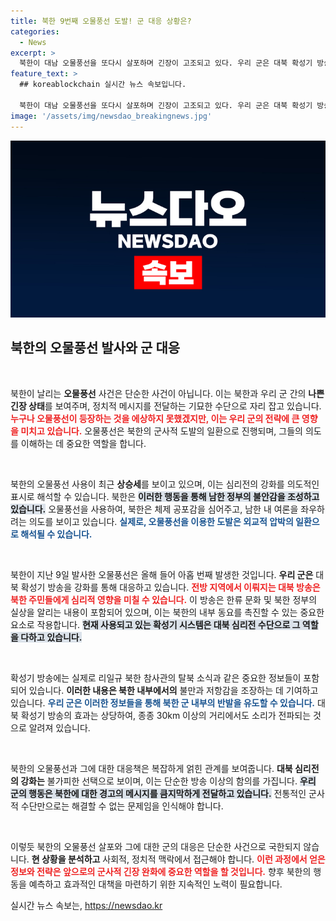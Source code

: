 ```yaml
---
title: 북한 9번째 오물풍선 도발! 군 대응 상황은?
categories:
  - News
excerpt: >
  북한이 대남 오물풍선을 또다시 살포하며 긴장이 고조되고 있다. 우리 군은 대북 확성기 방송을 강화할 계획으로, 북한의 심리전이 더욱 격화될 전망이다. 과연 이 상황은 어떤 결과를 낳을 것인가? 클릭해 더 알아보세요!
feature_text: >
  ## koreablockchain 실시간 뉴스 속보입니다.

  북한이 대남 오물풍선을 또다시 살포하며 긴장이 고조되고 있다. 우리 군은 대북 확성기 방송을 강화할 계획으로, 북한의 심리전이 더욱 격화될 전망이다. 과연 이 상황은 어떤 결과를 낳을 것인가? 클릭해 더 알아보세요!
image: '/assets/img/newsdao_breakingnews.jpg'
---
```


<p><img src="/assets/img/newsdao_breakingnews.jpg" alt="koreablockchain 속보" /></p>

<h2 data-ke-size="size26">북한의 오물풍선 발사와 군 대응</h2>

<p data-ke-size="size16">&nbsp;</p>

<p>북한이 날리는 <b>오물풍선</b> 사건은 단순한 사건이 아닙니다. 이는 북한과 우리 군 간의 <b>나쁜 긴장 상태</b>를 보여주며, 정치적 메시지를 전달하는 기묘한 수단으로 자리 잡고 있습니다. <b><span style="color: #ee2323;">누구나 오물풍선이 등장하는 것을 에상하지 못했겠지만, 이는 우리 군의 전략에 큰 영향을 미치고 있습니다.</span></b> 오물풍선은 북한의 군사적 도발의 일환으로 진행되며, 그들의 의도를 이해하는 데 중요한 역할을 합니다. </p>

<p data-ke-size="size16">&nbsp;</p>

<p>북한의 오물풍선 사용이 최근 <b>상승세</b>를 보이고 있으며, 이는 심리전의 강화를 의도적인 표시로 해석할 수 있습니다. 북한은 <b><span style="background-color: #21538527;">이러한 행동을 통해 남한 정부의 불안감을 조성하고 있습니다.</span></b> 오물풍선을 사용하여, 북한은 체제 공포감을 심어주고, 남한 내 여론을 좌우하려는 의도를 보이고 있습니다. <b><span style="color: #1a5490;">실제로, 오물풍선을 이용한 도발은 외교적 압박의 일환으로 해석될 수 있습니다.</span></b> </p>

<p data-ke-size="size16">&nbsp;</p>

<p>북한이 지난 9일 발사한 오물풍선은 올해 들어 아홉 번째 발생한 것입니다. <b>우리 군은</b> 대북 확성기 방송을 강화를 통해 대응하고 있습니다. <b><span style="color: #ee2323;">전방 지역에서 이뤄지는 대북 방송은 북한 주민들에게 심리적 영향을 미칠 수 있습니다.</span></b> 이 방송은 한류 문화 및 북한 정부의 실상을 알리는 내용이 포함되어 있으며, 이는 북한의 내부 동요를 촉진할 수 있는 중요한 요소로 작용합니다. <b><span style="background-color: #21538527;">현재 사용되고 있는 확성기 시스템은 대북 심리전 수단으로 그 역할을 다하고 있습니다.</span></b></p>

<p data-ke-size="size16">&nbsp;</p>

<p>확성기 방송에는 실제로 리일규 북한 참사관의 탈북 소식과 같은 중요한 정보들이 포함되어 있습니다. <b>이러한 내용은 북한 내부에서의</b> 불만과 저항감을 조장하는 데 기여하고 있습니다. <b><span style="color: #1a5490;">우리 군은 이러한 정보들을 통해 북한 군 내부의 반발을 유도할 수 있습니다.</span></b> 대북 확성기 방송의 효과는 상당하여, 종종 30km 이상의 거리에서도 소리가 전파되는 것으로 알려져 있습니다.</p>

<p data-ke-size="size16">&nbsp;</p>

<p>북한의 오물풍선과 그에 대한 대응책은 복잡하게 얽힌 관계를 보여줍니다. <b>대북 심리전의 강화는</b> 불가피한 선택으로 보이며, 이는 단순한 방송 이상의 함의를 가집니다. <b><span style="background-color: #21538527;">우리 군의 행동은 북한에 대한 경고의 메시지를 큼지막하게 전달하고 있습니다.</span></b> 전통적인 군사적 수단만으로는 해결할 수 없는 문제임을 인식해야 합니다. </p>

<p data-ke-size="size16">&nbsp;</p>

<p>이렇듯 북한의 오물풍선 살포와 그에 대한 군의 대응은 단순한 사건으로 국한되지 않습니다. <b>현 상황을 분석하고</b> 사회적, 정치적 맥락에서 접근해야 합니다. <b><span style="color: #ee2323;">이런 과정에서 얻은 정보와 전략은 앞으로의 군사적 긴장 완화에 중요한 역할을 할 것입니다.</span></b> 향후 북한의 행동을 예측하고 효과적인 대책을 마련하기 위한 지속적인 노력이 필요합니다.</p>
실시간 뉴스 속보는, <a href="https://newsdao.kr" rel="dofollow">https://newsdao.kr</a>


